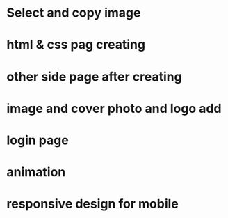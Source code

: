 # Select and copy image
# html & css pag creating 
# other side page after creating
# image and cover photo and logo add
# login page 
# animation 
# responsive design for mobile 